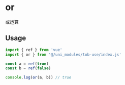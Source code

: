 # or

或运算

## Usage

```js
import { ref } from 'vue'
import { or } from '@/uni_modules/tob-use/index.js'

const a = ref(true)
const b = ref(false)

console.log(or(a, b)) // true
```

